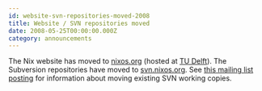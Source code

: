 ```yaml
---
id: website-svn-repositories-moved-2008
title: Website / SVN repositories moved 
date: 2008-05-25T00:00:00.000Z
category: announcements
---
```

The Nix website has moved to [nixos.org](/) (hosted at [TU Delft](http://www.tudelft.nl/)). The Subversion repositories have moved to [svn.nixos.org](http://svn.nixos.org/). See [this mailing list posting](https://web.archive.org/web/20120118052400/http://mail.cs.uu.nl/pipermail/nix-dev/2008-April/000740.html) for information about moving existing SVN working copies.
